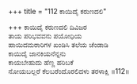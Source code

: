 +++
title = "112 ಕಾಯಿದೈ ಕರುಣದಲಿ"

+++
ಕಾಯಿದೈ ಕರುಣದಲಿ ದಿವಿಜರ   
ತಾಯ ಪರಿಭವವನು ಪಯೋಧಿಯ  
ಹಾಯಿದಮರಾರಿಗಳ ಖಂಡಿಸಿ ತಲೆಯ ಚೆಂಡಾಡಿ   
ಕಾಯಿದೈ ಜಾನಕಿಯನೆನ್ನನು   
ಕಾಯಬೇಹುದು ಹೆಣ್ಣ ಹರಿಬಕೆ  
ನೋಯಬಲ್ಲರೆ ಕೆಲಬರೆಂದೊರಲಿದಳು ತರಳಾಕ್ಷಿ   ॥112॥